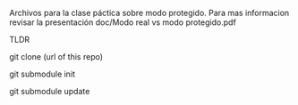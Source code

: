 Archivos para la clase páctica sobre modo protegido.
Para mas informacion revisar la presentación doc/Modo real vs modo protegido.pdf

TLDR

git clone (url of this repo)

git submodule init 

git submodule update 
